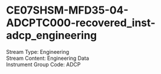 # CE07SHSM-MFD35-04-ADCPTC000-recovered_inst-adcp_engineering

Stream Type: Engineering<br>
Stream Content: Engineering Data<br>
Instrument Group Code: ADCP<br>
